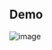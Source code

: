 ## Demo
![image](https://github.com/Quynh-2302/Sharker/assets/85424168/64d52eb5-6d56-4c1e-b45c-4c0d36e0c38c)


